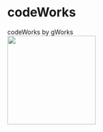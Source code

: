 # codeWorks
codeWorks by gWorks
<br>
<img src="https://www.gworks-ec.com/nia/uploads/2024/06/gWorks-EC_Logo_blue_socialNetworks.png" width="200" height="200">
